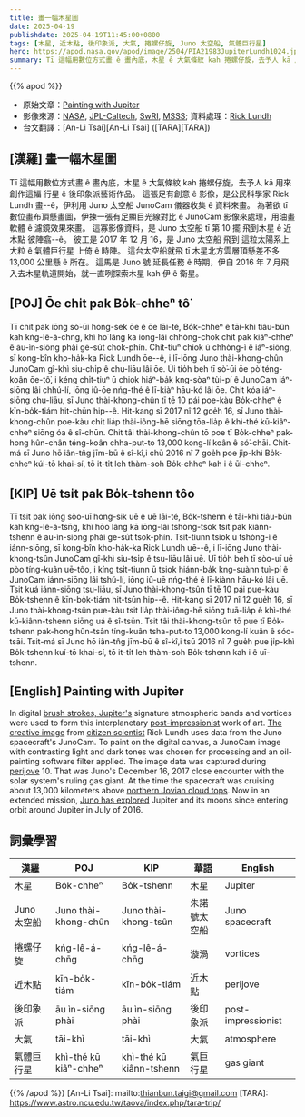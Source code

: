```yaml
---
title: 畫一幅木星圖
date: 2025-04-19
publishdate: 2025-04-19T11:45:00+0800
tags: [木星, 近木點, 後印象派, 大氣, 捲螺仔旋, Juno 太空船, 氣體巨行星]
hero: https://apod.nasa.gov/apod/image/2504/PIA21983JupiterLundh1024.jpg
summary: Tī 這幅用數位方式畫 ê 畫內底，木星 ê 大氣條紋 kah 捲螺仔旋，去予人 kā 用來創作這幅 行星 ê 後印象派藝術作品。
---
```


{{% apod %}}

- 原始文章：[Painting with Jupiter](https://apod.nasa.gov/apod/ap250419.html)
- 影像來源：[NASA](https://www.nasa.gov/), [JPL-Caltech](http://www.jpl.nasa.gov/), [SwRI](http://www.swri.org/), [MSSS](http://www.msss.com/); 資料處理：[Rick Lundh](https://www.missionjuno.swri.edu/junocam/processing?id=4140)
- 台文翻譯：[An-Li Tsai][An-Li Tsai] ([TARA][TARA])

## [漢羅] 畫一幅木星圖
Tī 這幅用數位方式畫 ê 畫內底，木星 ê 大氣條紋 kah 捲螺仔旋，去予人 kā 用來創作這幅 行星 ê 後印象派藝術作品。
這張足有創意 ê 影像，是公民科學家 Rick Lundh 畫--ê，伊利用 Juno 太空船 JunoCam 儀器收集 ê 資料來畫。
為著欲 tī 數位畫布頂懸畫圖，伊揀一張有足顯目光線對比 ê JunoCam 影像來處理，用油畫軟體 ê 濾鏡效果來畫。
這寡影像資料，是 Juno 太空船 tī 第 10 擺 飛到木星 ê 近木點 彼陣翕--ê。
彼工是 2017 年 12 月 16，是 Juno 太空船 飛到 這粒太陽系上大粒 ê 氣體巨行星 上倚 ê 時陣。
這台太空船就飛 tī 木星北方雲層頂懸差不多 13,000 公里懸 ê 所在。
這馬是 Juno 號 延長任務 ê 時期，伊自 2016 年 7 月飛入去木星軌道開始，就一直咧探索木星 kah 伊 ê 衛星。

## [POJ] Ōe chi̍t pak Bo̍k-chheⁿ tô͘
Tī chit pak iōng sò͘-ūi hong-sek ōe ê ōe lāi-té, Bo̍k-chheⁿ ê tāi-khì tiâu-bûn kah kńg-lê-á-chn̄g, khì hō͘ lâng kā iōng-lâi chhòng-chok chit pak kiâⁿ-chheⁿ ê āu-ìn-siōng phài gē-su̍t chok-phín.
Chit-tiuⁿ chiok ū chhòng-ì ê iáⁿ-siōng, sī kong-bîn kho-ha̍k-ka Rick Lundh ōe--ê, i lī-iōng Juno thài-khong-chûn JunoCam gî-khì siu-chi̍p ê chu-liāu lâi ōe.
Ūi tio̍h beh tī sò͘-ūi ōe pò͘ téng-koân ōe-tô͘, i kéng chi̍t-tiuⁿ ū chiok hiáⁿ-ba̍k kng-sòaⁿ tùi-pí ê JunoCam iáⁿ-siōng lâi chhú-lí, iōng iû-ōe nńg-thé ê lī-kiàⁿ hāu-kó lâi ōe.
Chit kóa iáⁿ-siōng chu-liāu, sī Juno thài-khong-chûn tī tē 10 pái poe-kàu Bo̍k-chheⁿ ê kīn-bo̍k-tiám hit-chūn hip--ê.
Hit-kang sī 2017 nî 12 goe̍h 16, sī Juno thài-khong-chûn poe-kàu chit lia̍p thài-iông-hē siōng tōa-lia̍p ê khì-thé kū-kiâⁿ-chheⁿ siōng óa ê sî-chūn.
Chit tâi thài-khong-chûn tō poe tī Bo̍k-chheⁿ pak-hong hûn-chân téng-koân chha-put-to 13,000 kong-lí koân ê só͘-chāi.
Chit-má sī Juno hō iân-tn̂g jīm-bū ê sî-kî,i chū 2016 nî 7 goe̍h poe ji̍p-khì Bo̍k-chheⁿ kúi-tō khai-sí, tō it-ti̍t leh thàm-soh Bo̍k-chheⁿ kah i ê ūi-chheⁿ.

## [KIP] Uē tsi̍t pak Bo̍k-tshenn tôo
Tī tsit pak iōng sòo-uī hong-sik uē ê uē lāi-té, Bo̍k-tshenn ê tāi-khì tiâu-bûn kah kńg-lê-á-tsn̄g, khì hōo lâng kā iōng-lâi tshòng-tsok tsit pak kiânn-tshenn ê āu-ìn-siōng phài gē-su̍t tsok-phín.
Tsit-tiunn tsiok ū tshòng-ì ê iánn-siōng, sī kong-bîn kho-ha̍k-ka Rick Lundh uē--ê, i lī-iōng Juno thài-khong-tsûn JunoCam gî-khì siu-tsi̍p ê tsu-liāu lâi uē.
Uī tio̍h beh tī sòo-uī uē pòo tíng-kuân uē-tôo, i kíng tsi̍t-tiunn ū tsiok hiánn-ba̍k kng-suànn tuì-pí ê JunoCam iánn-siōng lâi tshú-lí, iōng iû-uē nńg-thé ê lī-kiànn hāu-kó lâi uē.
Tsit kuá iánn-siōng tsu-liāu, sī Juno thài-khong-tsûn tī tē 10 pái pue-kàu Bo̍k-tshenn ê kīn-bo̍k-tiám hit-tsūn hip--ê.
Hit-kang sī 2017 nî 12 gue̍h 16, sī Juno thài-khong-tsûn pue-kàu tsit lia̍p thài-iông-hē siōng tuā-lia̍p ê khì-thé kū-kiânn-tshenn siōng uá ê sî-tsūn.
Tsit tâi thài-khong-tsûn tō pue tī Bo̍k-tshenn pak-hong hûn-tsân tíng-kuân tsha-put-to 13,000 kong-lí kuân ê sóo-tsāi.
Tsit-má sī Juno hō iân-tn̂g jīm-bū ê sî-kî,i tsū 2016 nî 7 gue̍h pue ji̍p-khì Bo̍k-tshenn kuí-tō khai-sí, tō it-ti̍t leh thàm-soh Bo̍k-tshenn kah i ê uī-tshenn.

## [English] Painting with Jupiter
In digital [brush strokes, Jupiter's][brush strokes, Jupiter's] signature atmospheric bands and vortices were used to form this interplanetary [post-impressionist][post-impressionist] work of art.
[The creative image][The creative image] from [citizen scientist][citizen scientist] Rick Lundh uses data from the Juno spacecraft's JunoCam.
To paint on the digital canvas, a JunoCam image with contrasting light and dark tones was chosen for processing and an oil-painting software filter applied.
The image data was captured during [perijove][perijove] 10.
That was Juno's December 16, 2017 close encounter with the solar system's ruling gas giant.
At the time the spacecraft was cruising about 13,000 kilometers above [northern Jovian cloud tops][northern Jovian cloud tops].
Now in an extended mission, [Juno has explored][Juno has explored] Jupiter and its moons since entering orbit around Jupiter in July of 2016.

## 詞彙學習
|漢羅|POJ|KIP|華語|English|
|-|-|-|-|-|
|木星|Bo̍k-chheⁿ|Bo̍k-tshenn|木星|Jupiter|
|Juno 太空船|Juno thài-khong-chûn|Juno thài-khong-tsûn|朱諾號太空船|Juno spacecraft|
|捲螺仔旋|kńg-lê-á-chn̄g| kńg-lê-á-chn̄g|漩渦|vortices|
|近木點|kīn-bo̍k-tiám| kīn-bo̍k-tiám| 近木點|perijove|
|後印象派|āu ìn-siōng phài|āu ìn-siōng phài|後印象派|post-impressionist|
|大氣|tāi-khì|tāi-khì|大氣 |atmosphere|
|氣體巨行星|khì-thé kū kiâⁿ-chheⁿ|khì-thé kū kiânn-tshenn|氣巨行星|gas giant|

{{% /apod %}}
[An-Li Tsai]: mailto:thianbun.taigi@gmail.com
[TARA]: https://www.astro.ncu.edu.tw/taova/index.php/tara-trip/

[copyright]: https://apod.nasa.gov/apod/fap/lib/about_apod.html#srapply
[License3]: https://creativecommons.org/licenses/by-nc-nd/3.0/
[License2]:https://creativecommons.org/licenses/by-nc-nd/2.0/

[brush strokes, Jupiter's]:https://www.missionjuno.swri.edu/junocam/processing?id=4140
[post-impressionist]:https://www.google.com/search?bih=872&tbm=isch&sa=1&q=Post-Impressionism&oq=Post-Impressionism
[The creative image]:https://www.nasa.gov/image-feature/jpl/pia21983/abstract-jupiter-atmosphere
[citizen scientist]:https://science.nasa.gov/citizen-science/
[perijove]:https://apod.nasa.gov/apod/ap250419.htmlap181214.html
[northern Jovian cloud tops]:https://apod.nasa.gov/apod/ap250419.htmlap170804.html
[Juno has explored]:https://www.jpl.nasa.gov/missions/juno/
